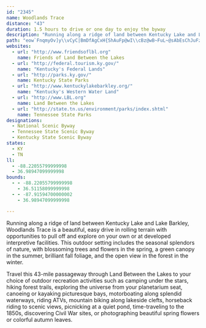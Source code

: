```yaml
---
id: "2345"
name: Woodlands Trace
distance: "43"
duration: 1.5 hours to drive or one day to enjoy the byway
description: "Running along a ridge of land between Kentucky Lake and Lake Barkley, Woodlands Trace is a beautiful, easy drive in rolling terrain with opportunities to pull off and explore on your own or at developed interpretive facilities. This outdoor setting includes the seasonal splendors of nature, with blossoming trees and flowers, a green canopy, brilliant fall foliage, and the open view in the forest in the winter."
path: "eow`FnqmyOv]y\\vCyC|BmDfAgCxH{ShAuFp@wI\\cBz@wB~FuL~@sAbEsChJuFz@_@nB_@|D?bBYhBq@hAm@~@}@x@cAlFyJrAsCxAgBbBmAbBw@`FuAtBy@lBuAtB{Bx@uAbA_C`GaR|CuKZqBHoB?sHRmBh@}Ab@y@vAyAlP}LdA{A|AeEzBuI\\qBRsCImHHaBN_At@yBvBgEZ_BHaAAeAc@yDI_Cl@cId@mC^eAhA_CtAgBl@k@~BuArFiB~@u@`@q@d@yArA_GR{A?aAMeAU_A}AyC_@aAUkACsAH_DXmB\\aAtB}ETeAZuCBaDe@oIy@aVOqAoA{DoI}RuAsDIg@O_CNsBXeA|CaItAmBr@k@xAm@`L_Bx@e@r@q@TYr@aBPkAFoAMuSb@mClBuFTqB?qB}@iHKsBRuLTmBb@kBdAyBh@y@rEeErAoB~A_EbB{GbA{BhC}C|C{BndBi`AhmAer@xEwCjGmElEoD`|@mu@nFaFdHaGhBqAlBeArBy@lFsAbEa@|D?xBLvDl@d_@jK~C`@lDRzDMbXqDhbBsSxLiBtI{@~CDnAJvB`@rBp@dAf@fCfBbLxLb`@dc@bBxAhC~AzDlAxCZhEE|B_@bDaA~DyBj~Bs|AdDmBbDcBtCuArCmA|HuCpMoDrwAoXbMyCx]oJfJ_BpIe@`F?vDPlHr@`[jGdIfBjBFzAGj@K\\K\\Ov@c@v@s@`@c@tBoBhC_Cf@Y\\KzD_ALEf@QXI\\UVUPQX[R[T]Ra@pAcEfAeDz@uAv@aAJSTOd@Qh@Q~AYtVwCzAEpDj@x@?lFy@x@EfFZnBXvCtAbInFjGrB~B`A|@j@nAvApFvHdB|A|Al@|IjB|DfArDrA|RnIrE~ArCb@tAI|@SbBq@lBaBtJwQdAqAp@g@v@]hB[lGWvC[~Ak@vCyBxAyBfI{ObAaBdBqBfZgZ|A_ChDyHxAmClAmArA}@z@_@bBa@jHa@|GqBdG_@tBm@dD_BpBYbB@~ExB`Ch@~BFrCYlCy@nAy@dAcAvAiBbFyIzAyAvByArOoHxA]bCMdPlBfBGxAc@t@g@`AeAt@{Aj@qC?aDUiE?oANoBh@mBxDyHh@aCNwACoLLsBRgAZeAlCsFxE}IvBkCbBwAnC{A|Ag@tP_DrCQxCf@bB|@rArAxC~EfAfAxDtAfCD~AUrC}AbBoBt@qBXoAn@qF`@sBdAaCdAmAr@k@~Bw@jGm@p@Sr@WvF{DxAg@xAQzISbBYtAw@lAmAd@aA\\eAXsB@yBo@aM?qAt@cLx@oIf@_D~@yChSmc@bAgDhAkH`@{A`A}Ap@s@jCcBbGiFbMcQv@yAlBoFdAyA|AkAbC_@fFObCw@hByA|FgHlBgA^c@bDiLlDcJrCsExF_ElGcKhMaRtAqCzEoQ~CePlByBhBkAlBYnBVxQzFrCXtK^lF@pI~AjIdAjCDx@Mx@]vG{FjEeFpMsRrAq@vHkCxCaCfEeFtM}SlEiFlBqAn@YhB_@~ADjKtBzFJ~PuArFyAxF}CjPeNtBsCbEmK~@yAlDaCrFyA`TwC~Co@nBkA|AsBb@kAnC}MvE}[RyDNoXT}BVeAVs@^i@\\MtEuAlr@yGfHMzLf@lFGbAQ|ZuOxCeA`Ds@|Em@xQ_Bzl@?~v@e@lDsBjGkCrJaDpDy@nDGfFlCbEfAhCQlAg@tAaAtKyKhBaAr@Q|BDtPxBbC@xf@wNpJmBnb@mH`EQlFAVEx@_@rA_ArDaGzB_CpAw@tFmCd`@uPlHgDvF{CfJgDfJqAh]yD"
websites:
  - url: "http://www.friendsoflbl.org"
    name: Friends of Land Between the Lakes
  - url: "http://federal.tourism.ky.gov/"
    name: "Kentucky's Federal Lands"
  - url: "http://parks.ky.gov/"
    name: Kentucky State Parks
  - url: "http://www.kentuckylakebarkley.org/"
    name: "Kentucky's Western Water Land"
  - url: "http://www.LBL.org"
    name: Land Between the Lakes
  - url: "http://state.tn.us/environment/parks/index.shtml"
    name: Tennessee State Parks
designations:
  - National Scenic Byway
  - Tennessee State Scenic Byway
  - Kentucky State Scenic Byway
states:
  - KY
  - TN
ll:
  - -88.22055799999998
  - 36.98947099999998
bounds:
  - - -88.22055799999998
    - 36.51158099999998
  - - -87.91594700000002
    - 36.98947099999998

---
```


Running along a ridge of land between Kentucky Lake and Lake Barkley, Woodlands Trace is a beautiful, easy drive in rolling terrain with opportunities to pull off and explore on your own or at developed interpretive facilities. This outdoor setting includes the seasonal splendors of nature, with blossoming trees and flowers in the spring, a green canopy in the summer, brilliant fall foliage, and the open view in the forest in the winter.

Travel this 43-mile passageway through Land Between the Lakes to your choice of outdoor recreation activities such as camping under the stars, hiking forest trails, exploring the universe from your planetarium seat, canoeing or kayaking picturesque bays, motorboating along splendid waterways, riding ATVs, mountain biking along lakeside clefts, horseback riding to scenic views, picnicking at a quiet pond, time-traveling to the 1850s, discovering Civil War sites, or photographing beautiful spring flowers or colorful autumn leaves.
